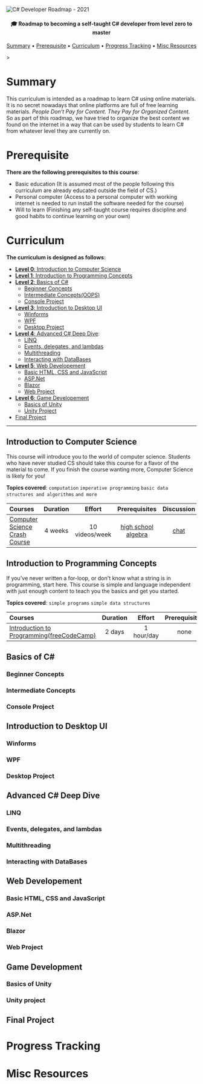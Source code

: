 ![C# Developer Roadmap - 2021](https://github.com/Rsverma/Learn-CSharp/blob/main/img/Banner.png)

<h4 align="center">🎓 Roadmap to becoming a self-taught C# developer from level zero to master</h4>

<p align="center">
  <a href="#summary">Summary</a> •
  <a href="#prerequisite">Prerequisite</a> •
  <a href="#curriculum">Curriculum</a> •
  <a href="#progress-tracking">Progress Tracking</a> •
  <a href="#misc-resources">Misc Resources</a>
</p>
> 

# Summary

This curriculum is intended as a roadmap to learn C# using online materials.
It is no secret nowadays that online platforms are full of free learning materials.
*People Don’t Pay for Content. They Pay for Organized Content.*
So as part of this roadmap, we have tried to organize the best content we found on the internet in a way that can be used by students to learn C# from whatever level they are currently on.


# Prerequisite

**There are the following prerequisites to this course**:
 - Basic education (It is assumed most of the people following this curriculum are already educated outside the field of CS.)
 - Personal computer (Access to a personal computer with working internet is needed to run install the software needed for the course)
 - Will to learn (Finishing any self-taught course requires discipline and good habits to continue learning on your own)

# Curriculum

**The curriculum is designed as follows**:
- [**Level 0**: Introduction to Computer Science](#introduction-to-computer-science)
- [**Level 1**: Introduction to Programming Concepts](#introduction-to-programming-concepts)
- [**Level 2**: Basics of C#](#basics-of-c)
  - [Beginner Concepts](#beginner-concepts)
  - [Intermediate Concepts(OOPS)](#intermediate-concepts)
  - [Console Project](#console-project)
- [**Level 3**: Introduction to Desktop UI](#introduction-to-desktop-ui)
  - [Winforms](#winforms)
  - [WPF](#windows-presentation-framework)
  - [Desktop Project](#desktop-project)
- [**Level 4**: Advanced C# Deep Dive](#advanced-c-deep-dive): 
  - [LINQ](#linq)
  - [Events, delegates, and lambdas](#events-delegates-and-lambdas)
  - [Multithreading](#multithreading)
  - [Interacting with DataBases](#interacting-with-databases)
- [**Level 5**: Web Developement](#web-development)
  - [Basic HTML, CSS and JavaScript](#basic-html-css-and-javascript)
  - [ASP.Net](#aspnet)
  - [Blazor](#blazor)
  - [Web Project](#web-project)
- [**Level 6**: Game Developement](#game-development)
  - [Basics of Unity](#basics-of-unity)
  - [Unity Project](#unity-project)
- [Final Project](#final-project)

---

## Introduction to Computer Science

This course will introduce you to the world of computer science. Students who have never studied CS should take this course for a flavor of the material to come. If you finish the course wanting more, Computer Science is likely for you!

**Topics covered**:
`computation`
`imperative programming`
`basic data structures and algorithms`
`and more`

Courses | Duration | Effort | Prerequisites | Discussion
:-- | :--: | :--: | :--: | :--:
[Computer Science Crash Course](https://youtube.com/playlist?list=PL8dPuuaLjXtNlUrzyH5r6jN9ulIgZBpdo) | 4 weeks | 10 videos/week | [high school algebra](https://www.khanacademy.org/math/algebra-home) | [chat](https://discord.gg/qYTcKnerpB)

## Introduction to Programming Concepts

If you've never written a for-loop, or don't know what a string is in programming, start here. This course is simple and language independent with just enough content to teach you the basics and get you started.

**Topics covered**:
`simple programs`
`simple data structures`

Courses | Duration | Effort | Prerequisites | Discussion
:-- | :--: | :--: | :--: | :--:
[Introduction to Programming(freeCodeCamp)](https://youtu.be/zOjov-2OZ0E) | 2 days | 1 hour/day | none | [chat](https://discord.gg/qYTcKnerpB)

## Basics of C#

### Beginner Concepts

### Intermediate Concepts

### Console Project

## Introduction to Desktop UI

### Winforms

### WPF

### Desktop Project

## Advanced C# Deep Dive

### LINQ

### Events, delegates, and lambdas

### Multithreading

### Interacting with DataBases

## Web Developement

### Basic HTML, CSS and JavaScript

### ASP.Net

### Blazor

### Web Project

## Game Development

### Basics of Unity

### Unity project

## Final Project

# Progress Tracking

# Misc Resources

